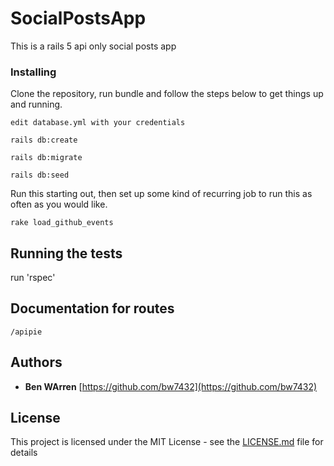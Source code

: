 # SocialPostsApp

This is a rails 5 api only social posts app

### Installing

Clone the repository, run bundle and follow the steps below to get things up and running.

```
edit database.yml with your credentials
```

```
rails db:create
```

```
rails db:migrate
```

```
rails db:seed
```
Run this starting out, then set up some kind of recurring job to run this as often as you would like.
```
rake load_github_events
```

## Running the tests

run 'rspec'

## Documentation for routes
```
/apipie
```
## Authors

* **Ben WArren** [https://github.com/bw7432](https://github.com/bw7432)

## License

This project is licensed under the MIT License - see the [LICENSE.md](LICENSE.md) file for details
